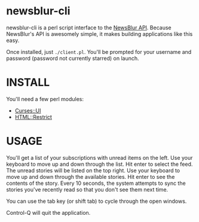 newsblur-cli
============

newsblur-cli is a perl script interface to the [NewsBlur API][1]. Because NewsBlur's API is awesomely simple, it makes building applications like this easy.

Once installed, just `./client.pl`. You'll be prompted for your username and password (password not currently starred) on launch.

INSTALL
=======

You'll need a few perl modules:

* [Curses::UI][2]
* [HTML::Restrict][3]

USAGE
=====

You'll get a list of your subscriptions with unread items on the left. Use your keyboard to move up and down through the list. Hit enter to select the feed.
The unread stories will be listed on the top right. Use your keyboard to move up and down through the available stories. Hit enter to see the contents of the story.
Every 10 seconds, the system attempts to sync the stories you've recently read so that you don't see them next time.

You can use the tab key (or shift tab) to cycle through the open windows.

Control-Q will quit the application.

[1]: http://www.newsblur.com/api
[2]: https://metacpan.org/release/Curses-UI
[3]: https://metacpan.org/release/HTML-Restrict
